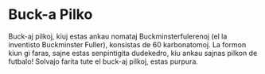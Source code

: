 # Buck-a Pilko

Buck-aj pilkoj, kiuj estas ankau nomataj Buckminsterfulerenoj (el la inventisto
Buckminster Fuller), konsistas de 60 karbonatomoj. La formon kiun gi faras,
sajne estas senpintigita dudekedro, kiu ankau sajnas pilkon de futbalo! Solvajo
farita tute el buck-aj pilkoj, estas purpura.
